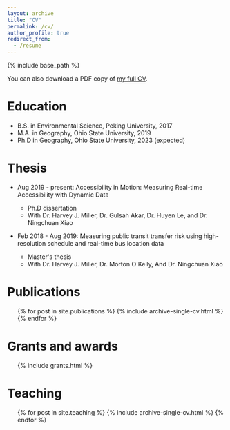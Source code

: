 ```yaml
---
layout: archive
title: "CV"
permalink: /cv/
author_profile: true
redirect_from:
  - /resume
---
```


{% include base_path %}

You can also download a PDF copy of [my full CV](/files/pdfs/luyuliu_cv_2021_04.pdf).


Education
======
* B.S. in Environmental Science, Peking University, 2017
* M.A. in Geography, Ohio State University, 2019
* Ph.D in Geography, Ohio State University, 2023 (expected)


Thesis
======
* Aug 2019 - present:  Accessibility in Motion: Measuring Real-time Accessibility with Dynamic Data
  * Ph.D dissertation
  * With Dr. Harvey J. Miller, Dr. Gulsah Akar, Dr. Huyen Le, and Dr. Ningchuan Xiao

* Feb 2018 - Aug 2019: Measuring public transit transfer risk using high-resolution schedule and real-time bus location data
  * Master's thesis
  * With Dr. Harvey J. Miller, Dr. Morton O'Kelly, And Dr. Ningchuan Xiao
  

Publications
======
  <ul>{% for post in site.publications %}
    {% include archive-single-cv.html %}
  {% endfor %}</ul>
  
Grants and awards
======
  <ul>
    {% include grants.html %}</ul>
  

Teaching
======
  <ul>{% for post in site.teaching %}
    {% include archive-single-cv.html %}
  {% endfor %}</ul>
  